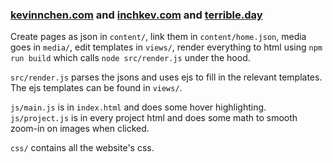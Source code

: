 ### [kevinnchen.com](https://kevinnchen.com) and [inchkev.com](https://inchkev.com) and [terrible.day](https://terrible.day)

Create pages as json in `content/`, link them in `content/home.json`,
media goes in `media/`, edit templates in `views/`, render everything to
html using `npm run build` which calls `node src/render.js` under the hood.

`src/render.js` parses the jsons and uses ejs to fill in the relevant templates.
The ejs templates can be found in `views/`.

`js/main.js` is in `index.html` and does some hover highlighting. `js/project.js`
is in every project html and does some math to smooth zoom-in on images when clicked.

`css/` contains all the website's css.
